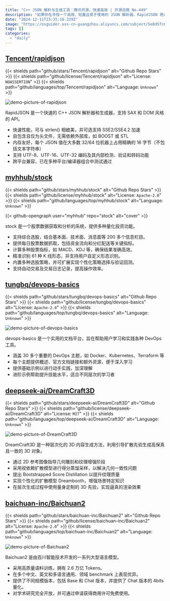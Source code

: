```yaml
---
title: "C++ JSON 解析与生成工具：腾讯开源，快速高效 | 开源日报 No.449"
description: "如果你在寻找一个高效、轻量且易于使用的 JSON 解析器，RapidJSON 绝对是你的不二选择！它不仅性能卓越，支持多种编码，还具备跨平台的兼容性，适合各种开发环境。"
date: "2024-12-11T23:35:16.329Z"
image: "https://osguider.oss-cn-guangzhou.aliyuncs.com/subject/5e8d5fc6acb286a1b5796cc1b53b5f36.png"
tags: []
categories:
  - "daily"
---
```


## [Tencent/rapidjson](https://github.com/Tencent/rapidjson)

{{< shields path="github/stars/Tencent/rapidjson" alt="Github Repo Stars" >}} {{< shields path="github/license/Tencent/rapidjson" alt="License: `NOASSERTION`" >}} {{< shields path="github/languages/top/Tencent/rapidjson" alt="Language: `Unknown`" >}}

![demo-picture-of-rapidjson](https://static.osguider.com/subject/github/Tencent/rapidjson/e6fc2af93ffd753c8300c77d38820fa9.png)

RapidJSON 是一个快速的 C++ JSON 解析器和生成器，支持 SAX 和 DOM 风格的 API。

- 快速性能，可与 strlen() 相媲美，并可选支持 SSE2/SSE4.2 加速
- 自包含且仅为头文件，无需依赖外部库，如 BOOST 或 STL
- 内存友好，每个 JSON 值在大多数 32/64 位机器上占用精确的 16 字节（不包括文本字符串）
- 支持 UTF-8、UTF-16、UTF-32 编码及其内部检测、验证和转码功能
- 跨平台兼容，已在多种平台/编译器组合中测试通过
  
## [myhhub/stock](https://github.com/myhhub/stock)

{{< shields path="github/stars/myhhub/stock" alt="Github Repo Stars" >}} {{< shields path="github/license/myhhub/stock" alt="License: `Apache-2.0`" >}} {{< shields path="github/languages/top/myhhub/stock" alt="Language: `Unknown`" >}}

{{< github-opengraph user="myhhub" repo="stock" alt="cover" >}}

stock 是一个股票数据获取和分析的系统，提供多种量化投资功能。

- 支持综合选股，结合基本面、技术面、消息面等 200 多个信息栏目。
- 提供每日股票数据抓取，包括资金流向和分红配送等关键指标。
- 计算多种股票指标，如 MACD、KDJ 等，确保结果准确高效。
- 精准识别 61 种 K 线形态，并支持用户自定义形态识别。
- 内置多种选股策略，并可扩展实现个性化策略选择与验证回测。
- 支持自动交易及交易日志记录，提高操作效率。
  
## [tungbq/devops-basics](https://github.com/tungbq/devops-basics)

{{< shields path="github/stars/tungbq/devops-basics" alt="Github Repo Stars" >}} {{< shields path="github/license/tungbq/devops-basics" alt="License: `Apache-2.0`" >}} {{< shields path="github/languages/top/tungbq/devops-basics" alt="Language: `Unknown`" >}}

![demo-picture-of-devops-basics](https://static.osguider.com/subject/github/tungbq/devops-basics/90b8093222e85a84985567f68f1bfcd9.svg)

devops-basics 是一个实用的文档平台，旨在帮助用户学习和实践各种 DevOps 工具。

- 涵盖 30 多个重要的 DevOps 主题，如 Docker、Kubernetes、Terraform 等
- 每个主题提供概述、官方文档链接和额外资源，便于深入学习
- 提供基础示例以进行动手实践，加深理解
- 进阶示例帮助提升技能水平，适合不同层次的学习者
  
## [deepseek-ai/DreamCraft3D](https://github.com/deepseek-ai/DreamCraft3D)

{{< shields path="github/stars/deepseek-ai/DreamCraft3D" alt="Github Repo Stars" >}} {{< shields path="github/license/deepseek-ai/DreamCraft3D" alt="License: `MIT`" >}} {{< shields path="github/languages/top/deepseek-ai/DreamCraft3D" alt="Language: `Unknown`" >}}

![demo-picture-of-DreamCraft3D](https://static.osguider.com/subject/github/deepseek-ai/DreamCraft3D/aff12821e53a969408fac00d5619c0d8.png)

DreamCraft3D 是一种层次化的 3D 内容生成方法，利用引导扩散先验生成高保真且一致的 3D 对象。

- 通过 2D 参考图像指导几何雕刻和纹理增强阶段
- 采用视依赖扩散模型进行得分蒸馏采样，以解决几何一致性问题
- 提出 Bootstrapped Score Distillation 以提升纹理质量
- 实现个性化的扩散模型 Dreambooth，增强场景特定知识
- 在层次生成过程中使用量身定制的 3D 先验，实现逼真的渲染效果
  
## [baichuan-inc/Baichuan2](https://github.com/baichuan-inc/Baichuan2)

{{< shields path="github/stars/baichuan-inc/Baichuan2" alt="Github Repo Stars" >}} {{< shields path="github/license/baichuan-inc/Baichuan2" alt="License: `Apache-2.0`" >}} {{< shields path="github/languages/top/baichuan-inc/Baichuan2" alt="Language: `Unknown`" >}}

![demo-picture-of-Baichuan2](https://static.osguider.com/subject/github/baichuan-inc/Baichuan2/a923a43d9e161f1e67a76e00977dbe75.jpeg)

Baichuan2 是由百川智能技术开发的一系列大型语言模型。

- 采用高质量语料训练，拥有 2.6 万亿 Tokens。
- 在多个中文、英文和多语言通用、领域 benchmark 上表现优异。
- 提供了不同规模版本，包括 Base 和 Chat 版本，并提供了 Chat 版本的 4bits 量化。
- 对学术研究完全开放，并可通过申请获得商用许可免费使用。
  
